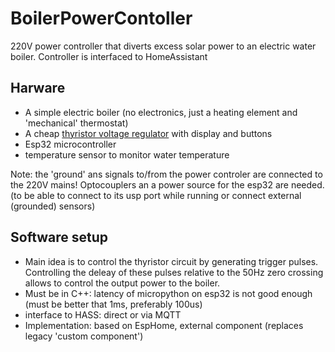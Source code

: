 # BoilerPowerContoller
220V power controller that diverts excess solar power to an electric water boiler. Controller is interfaced to HomeAssistant

## Harware
- A simple electric boiler (no electronics, just a heating element and 'mechanical' thermostat)
- A cheap [thyristor voltage regulator](voltageregulator) with display and buttons
- Esp32 microcontroller
- temperature sensor to monitor water temperature

Note: the 'ground' ans signals to/from the power controler are connected to the 220V mains! Optocouplers an a power source for the esp32 are needed. (to be able to connect to its usp port while running or connect external (grounded) sensors)

## Software setup

- Main idea is to control the thyristor circuit by generating trigger pulses. Controlling the deleay of these pulses
  relative to the 50Hz zero crossing allows to control the output power to the boiler.
- Must be in C++: latency of micropython on esp32 is not good enough (must be better that 1ms, preferably 100us)
- interface to HASS: direct or via MQTT
- Implementation: based on EspHome, external component (replaces legacy 'custom component')
